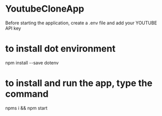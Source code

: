 # YoutubeCloneApp

Before starting the application,
create a .env file and add your YOUTUBE API key

# to install dot environment
npm install --save dotenv

# to install and run the app, type the command
npms i && npm start
